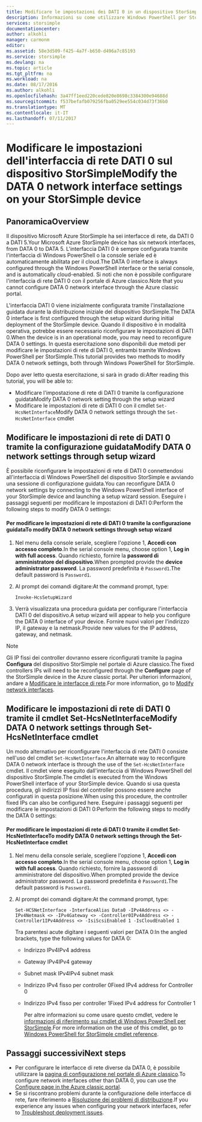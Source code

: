 ```yaml
---
title: Modificare le impostazioni dei DATI 0 in un dispositivo StorSimple | Microsoft Docs
description: Informazioni su come utilizzare Windows PowerShell per StorSimple per riconfigurare l'interfaccia di rete DATI 0 sul dispositivo StorSimple
services: storsimple
documentationcenter: 
author: alkohli
manager: carmonm
editor: 
ms.assetid: 58e3d509-f425-4a7f-b650-d496a7c85193
ms.service: storsimple
ms.devlang: na
ms.topic: article
ms.tgt_pltfrm: na
ms.workload: na
ms.date: 08/17/2016
ms.author: alkohli
ms.openlocfilehash: 3a47ff1eed220cede820e8698c3384300e94688d
ms.sourcegitcommit: f537befafb079256fba0529ee554c034d73f36b0
ms.translationtype: MT
ms.contentlocale: it-IT
ms.lasthandoff: 07/11/2017
---
```

# <a name="modify-the-data-0-network-interface-settings-on-your-storsimple-device"></a><span data-ttu-id="5ac8f-103">Modificare le impostazioni dell'interfaccia di rete DATI 0 sul dispositivo StorSimple</span><span class="sxs-lookup"><span data-stu-id="5ac8f-103">Modify the DATA 0 network interface settings on your StorSimple device</span></span>
## <a name="overview"></a><span data-ttu-id="5ac8f-104">Panoramica</span><span class="sxs-lookup"><span data-stu-id="5ac8f-104">Overview</span></span>
<span data-ttu-id="5ac8f-105">Il dispositivo Microsoft Azure StorSimple ha sei interfacce di rete, da DATI 0 a DATI 5.</span><span class="sxs-lookup"><span data-stu-id="5ac8f-105">Your Microsoft Azure StorSimple device has six network interfaces, from DATA 0 to DATA 5.</span></span> <span data-ttu-id="5ac8f-106">L'interfaccia DATI 0 è sempre configurata tramite l'interfaccia di Windows PowerShell o la console seriale ed è automaticamente abilitata per il cloud.</span><span class="sxs-lookup"><span data-stu-id="5ac8f-106">The DATA 0 interface is always configured through the Windows PowerShell interface or the serial console, and is automatically cloud-enabled.</span></span> <span data-ttu-id="5ac8f-107">Si noti che non è possibile configurare l'interfaccia di rete DATI 0 con il portale di Azure classico.</span><span class="sxs-lookup"><span data-stu-id="5ac8f-107">Note that you cannot configure DATA 0 network interface through the Azure classic portal.</span></span> 

<span data-ttu-id="5ac8f-108">L'interfaccia DATI 0 viene inizialmente configurata tramite l'installazione guidata durante la distribuzione iniziale del dispositivo StorSimple.</span><span class="sxs-lookup"><span data-stu-id="5ac8f-108">The DATA 0 interface is first configured through the setup wizard during initial deployment of the StorSimple device.</span></span> <span data-ttu-id="5ac8f-109">Quando il dispositivo è in modalità operativa, potrebbe essere necessario riconfigurare le impostazioni di DATI 0.</span><span class="sxs-lookup"><span data-stu-id="5ac8f-109">When the device is in an operational mode, you may need to reconfigure DATA 0 settings.</span></span> <span data-ttu-id="5ac8f-110">In questa esercitazione sono disponibili due metodi per modificare le impostazioni di rete di DATI 0, entrambi tramite Windows PowerShell per StorSimple.</span><span class="sxs-lookup"><span data-stu-id="5ac8f-110">This tutorial provides two methods to modify DATA 0 network settings, both through Windows PowerShell for StorSimple.</span></span>

<span data-ttu-id="5ac8f-111">Dopo aver letto questa esercitazione, si sarà in grado di:</span><span class="sxs-lookup"><span data-stu-id="5ac8f-111">After reading this tutorial, you will be able to:</span></span>

* <span data-ttu-id="5ac8f-112">Modificare l'impostazione di rete di DATI 0 tramite la configurazione guidata</span><span class="sxs-lookup"><span data-stu-id="5ac8f-112">Modify DATA 0 network setting through the setup wizard</span></span>
* <span data-ttu-id="5ac8f-113">Modificare le impostazioni di rete di DATI 0 con il cmdlet `Set-HcsNetInterface`</span><span class="sxs-lookup"><span data-stu-id="5ac8f-113">Modify DATA 0 network settings through the `Set-HcsNetInterface` cmdlet</span></span>

## <a name="modify-data-0-network-settings-through-setup-wizard"></a><span data-ttu-id="5ac8f-114">Modificare le impostazioni di rete di DATI 0 tramite la configurazione guidata</span><span class="sxs-lookup"><span data-stu-id="5ac8f-114">Modify DATA 0 network settings through setup wizard</span></span>
<span data-ttu-id="5ac8f-115">È possibile riconfigurare le impostazioni di rete di DATI 0 connettendosi all'interfaccia di Windows PowerShell del dispositivo StorSimple e avviando una sessione di configurazione guidata.</span><span class="sxs-lookup"><span data-stu-id="5ac8f-115">You can reconfigure DATA 0 network settings by connecting to the Windows PowerShell interface of your StorSimple device and launching a setup wizard session.</span></span> <span data-ttu-id="5ac8f-116">Eseguire i passaggi seguenti per modificare le impostazioni di DATI 0:</span><span class="sxs-lookup"><span data-stu-id="5ac8f-116">Perform the following steps to modify DATA 0 settings:</span></span>

#### <a name="to-modify-data-0-network-settings-through-setup-wizard"></a><span data-ttu-id="5ac8f-117">Per modificare le impostazioni di rete di DATI 0 tramite la configurazione guidata</span><span class="sxs-lookup"><span data-stu-id="5ac8f-117">To modify DATA 0 network settings through setup wizard</span></span>
1. <span data-ttu-id="5ac8f-118">Nel menu della console seriale, scegliere l'opzione 1, **Accedi con accesso completo**.</span><span class="sxs-lookup"><span data-stu-id="5ac8f-118">In the serial console menu, choose option 1, **Log in with full access**.</span></span> <span data-ttu-id="5ac8f-119">Quando richiesto, fornire la **password di amministratore del dispositivo**.</span><span class="sxs-lookup"><span data-stu-id="5ac8f-119">When prompted provide the **device administrator password**.</span></span> <span data-ttu-id="5ac8f-120">La password predefinita è `Password1`.</span><span class="sxs-lookup"><span data-stu-id="5ac8f-120">The default password is `Password1`.</span></span>
2. <span data-ttu-id="5ac8f-121">Al prompt dei comandi digitare:</span><span class="sxs-lookup"><span data-stu-id="5ac8f-121">At the command prompt, type:</span></span>
   
    `Invoke-HcsSetupWizard`
3. <span data-ttu-id="5ac8f-122">Verrà visualizzata una procedura guidata per configurare l'interfaccia DATI 0 del dispositivo.</span><span class="sxs-lookup"><span data-stu-id="5ac8f-122">A setup wizard will appear to help you configure the DATA 0 interface of your device.</span></span> <span data-ttu-id="5ac8f-123">Fornire nuovi valori per l'indirizzo IP, il gateway e la netmask.</span><span class="sxs-lookup"><span data-stu-id="5ac8f-123">Provide new values for the IP address, gateway, and netmask.</span></span>

> [!NOTE]
> <span data-ttu-id="5ac8f-124">Gli IP fissi dei controller dovranno essere riconfigurati tramite la pagina **Configura** del dispositivo StorSimple nel portale di Azure classico.</span><span class="sxs-lookup"><span data-stu-id="5ac8f-124">The fixed controllers IPs will need to be reconfigured through the **Configure** page of the StorSimple device in the Azure classic portal.</span></span> <span data-ttu-id="5ac8f-125">Per ulteriori informazioni, andare a [Modificare le interfacce di rete](storsimple-modify-device-config.md#modify-network-interfaces).</span><span class="sxs-lookup"><span data-stu-id="5ac8f-125">For more information, go to [Modify network interfaces](storsimple-modify-device-config.md#modify-network-interfaces).</span></span>
> 
> 

## <a name="modify-data-0-network-settings-through-set-hcsnetinterface-cmdlet"></a><span data-ttu-id="5ac8f-126">Modificare le impostazioni di rete di DATI 0 tramite il cmdlet Set-HcsNetInterface</span><span class="sxs-lookup"><span data-stu-id="5ac8f-126">Modify DATA 0 network settings through Set-HcsNetInterface cmdlet</span></span>
<span data-ttu-id="5ac8f-127">Un modo alternativo per riconfigurare l'interfaccia di rete DATI 0 consiste nell'uso del cmdlet `Set-HcsNetInterface`.</span><span class="sxs-lookup"><span data-stu-id="5ac8f-127">An alternate way to reconfigure DATA 0 network interface is through the use of  the `Set-HcsNetInterface` cmdlet.</span></span> <span data-ttu-id="5ac8f-128">Il cmdlet viene eseguito dall'interfaccia di Windows PowerShell del dispositivo StorSimple.</span><span class="sxs-lookup"><span data-stu-id="5ac8f-128">The cmdlet is executed from the Windows PowerShell interface of your StorSimple device.</span></span> <span data-ttu-id="5ac8f-129">Quando si usa questa procedura, gli indirizzi IP fissi del controller possono essere anche configurati in questa posizione.</span><span class="sxs-lookup"><span data-stu-id="5ac8f-129">When using this procedure, the controller fixed IPs can also be configured here.</span></span> <span data-ttu-id="5ac8f-130">Eseguire i passaggi seguenti per modificare le impostazioni di DATI 0:</span><span class="sxs-lookup"><span data-stu-id="5ac8f-130">Perform the following steps to modify the DATA 0 settings:</span></span> 

#### <a name="to-modify-data-0-network-settings-through-the-set-hcsnetinterface-cmdlet"></a><span data-ttu-id="5ac8f-131">Per modificare le impostazioni di rete di DATI 0 tramite il cmdlet Set-HcsNetInterface</span><span class="sxs-lookup"><span data-stu-id="5ac8f-131">To modify DATA 0 network settings through the Set-HcsNetInterface cmdlet</span></span>
1. <span data-ttu-id="5ac8f-132">Nel menu della console seriale, scegliere l'opzione 1, **Accedi con accesso completo**.</span><span class="sxs-lookup"><span data-stu-id="5ac8f-132">In the serial console menu, choose option 1, **Log in with full access**.</span></span> <span data-ttu-id="5ac8f-133">Quando richiesto, fornire la password di amministratore del dispositivo.</span><span class="sxs-lookup"><span data-stu-id="5ac8f-133">When prompted provide the device administrator password.</span></span> <span data-ttu-id="5ac8f-134">La password predefinita è `Password1`.</span><span class="sxs-lookup"><span data-stu-id="5ac8f-134">The default password is `Password1`.</span></span>
2. <span data-ttu-id="5ac8f-135">Al prompt dei comandi digitare:</span><span class="sxs-lookup"><span data-stu-id="5ac8f-135">At the command prompt, type:</span></span>
   
    `Set-HCSNetInterface -InterfaceAlias Data0 -IPv4Address <> -IPv4Netmask <> -IPv4Gateway <> -Controller0IPv4Address <> -Controller1IPv4Address <> -IsiScsiEnabled 1 -IsCloudEnabled 1`
   
    <span data-ttu-id="5ac8f-136">Tra parentesi acute digitare i seguenti valori per DATA 0:</span><span class="sxs-lookup"><span data-stu-id="5ac8f-136">In the angled brackets, type the following values for DATA 0:</span></span>
   
   * <span data-ttu-id="5ac8f-137">Indirizzo IPv4</span><span class="sxs-lookup"><span data-stu-id="5ac8f-137">IPv4 address</span></span>
   * <span data-ttu-id="5ac8f-138">Gateway IPv4</span><span class="sxs-lookup"><span data-stu-id="5ac8f-138">IPv4 gateway</span></span>
   * <span data-ttu-id="5ac8f-139">Subnet mask IPv4</span><span class="sxs-lookup"><span data-stu-id="5ac8f-139">IPv4 subnet mask</span></span>
   * <span data-ttu-id="5ac8f-140">Indirizzo IPv4 fisso per controller 0</span><span class="sxs-lookup"><span data-stu-id="5ac8f-140">Fixed IPv4 address for Controller 0</span></span>
   * <span data-ttu-id="5ac8f-141">Indirizzo IPv4 fisso per controller 1</span><span class="sxs-lookup"><span data-stu-id="5ac8f-141">Fixed IPv4 address for Controller 1</span></span>
     
     <span data-ttu-id="5ac8f-142">Per altre informazioni su come usare questo cmdlet, vedere le [informazioni di riferimento sui cmdlet di Windows PowerShell per StorSimple](https://technet.microsoft.com/library/dn688161.aspx).</span><span class="sxs-lookup"><span data-stu-id="5ac8f-142">For more information on the use of this cmdlet, go to [Windows PowerShell for StorSimple cmdlet reference](https://technet.microsoft.com/library/dn688161.aspx).</span></span>

## <a name="next-steps"></a><span data-ttu-id="5ac8f-143">Passaggi successivi</span><span class="sxs-lookup"><span data-stu-id="5ac8f-143">Next steps</span></span>
* <span data-ttu-id="5ac8f-144">Per configurare le interfacce di rete diverse da DATA 0, è possibile utilizzare la [pagina di configurazione nel portale di Azure classico](storsimple-modify-device-config.md).</span><span class="sxs-lookup"><span data-stu-id="5ac8f-144">To configure network interfaces other than DATA 0, you can use the [Configure page in the Azure classic portal](storsimple-modify-device-config.md).</span></span> 
* <span data-ttu-id="5ac8f-145">Se si riscontrano problemi durante la configurazione delle interfacce di rete, fare riferimento a [Risoluzione dei problemi di distribuzione](storsimple-troubleshoot-deployment.md).</span><span class="sxs-lookup"><span data-stu-id="5ac8f-145">If you experience any issues when configuring your network interfaces, refer to [Troubleshoot deployment issues](storsimple-troubleshoot-deployment.md).</span></span>

